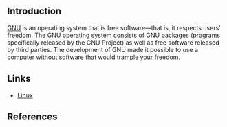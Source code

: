 ## Introduction

[GNU](https://www.gnu.org/home.en.html) is an operating system that is free software—that is, it respects users' freedom. 
The GNU operating system consists of GNU packages (programs specifically released by the GNU Project) as well as free software released by third parties.
The development of GNU made it possible to use a computer without software that would trample your freedom.

## Links

- [Linux](/docs/CS/OS/Linux/Linux.md)

## References
